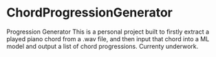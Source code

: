 # ChordProgressionGenerator
Progression Generator
This is a personal project built to firstly extract a played piano chord from a .wav file, and then input that chord into a ML model and output a list of chord progressions. Currenty underwork. 
